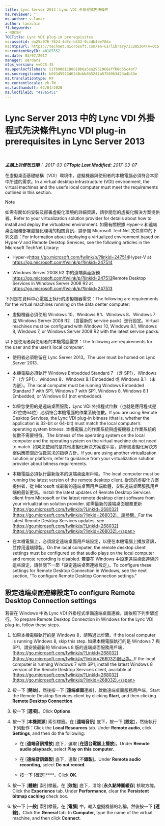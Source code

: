 ```yaml
---
title: Lync Server 2013：Lync VDI 外掛程式先決條件
ms.reviewer: ''
ms.author: v-lanac
author: lanachin
f1.keywords:
- NOCSH
TOCTitle: Lync VDI plug-in prerequisites
ms:assetid: da25a976-7624-4dfc-b332-9c4db4ee78da
ms:mtpsurl: https://technet.microsoft.com/en-us/library/JJ205304(v=OCS.15)
ms:contentKeyID: 48185552
ms.date: 03/07/2017
manager: serdars
mtps_version: v=OCS.15
ms.openlocfilehash: 51fb0081188618b6a5ea2951968effb0d55c4af7
ms.sourcegitcommit: b693d5923d6240cbb865241a5750963423a4b33e
ms.translationtype: MT
ms.contentlocale: zh-TW
ms.lasthandoff: 02/04/2020
ms.locfileid: "41765451"
---
```

<div data-xmlns="http://www.w3.org/1999/xhtml">

<div class="topic" data-xmlns="http://www.w3.org/1999/xhtml" data-msxsl="urn:schemas-microsoft-com:xslt" data-cs="http://msdn.microsoft.com/en-us/">

<div data-asp="http://msdn2.microsoft.com/asp">

# <a name="lync-vdi-plug-in-prerequisites-in-lync-server-2013"></a><span data-ttu-id="7c15c-102">Lync Server 2013 中的 Lync VDI 外掛程式先決條件</span><span class="sxs-lookup"><span data-stu-id="7c15c-102">Lync VDI plug-in prerequisites in Lync Server 2013</span></span>

</div>

<div id="mainSection">

<div id="mainBody">

<span> </span>

<span data-ttu-id="7c15c-103">_**主題上次修改日期：** 2017-03-07_</span><span class="sxs-lookup"><span data-stu-id="7c15c-103">_**Topic Last Modified:** 2017-03-07_</span></span>

<span data-ttu-id="7c15c-104">在虛擬桌面基礎結構（VDI）環境中，虛擬機器與使用者的本機電腦必須符合本節中所述的需求。</span><span class="sxs-lookup"><span data-stu-id="7c15c-104">In a virtual desktop infrastructure (VDI) environment, the virtual machines and the user’s local computer must meet the requirements outlined in this section.</span></span>

<div>


> [!NOTE]  
> <span data-ttu-id="7c15c-105">如需有關如何安裝及部署虛擬化環境的詳細資訊，請參閱您的虛擬化解決方案提供者。</span><span class="sxs-lookup"><span data-stu-id="7c15c-105">Refer to your virtualization solution provider for details about how to install and deploy the virtualized environment.</span></span> <span data-ttu-id="7c15c-106">如需有關根據 Hyper-v 和遠端桌面服務部署虛擬化環境的相關資訊，請參閱 Microsoft TechNet 文件庫中的下列文章：</span><span class="sxs-lookup"><span data-stu-id="7c15c-106">For information about deploying a virtualized environment based on Hyper-V and Remote Desktop Services, see the following articles in the Microsoft TechNet Library:</span></span> 
> <UL>
> <LI>
> <P><span data-ttu-id="7c15c-107">Hyper-v<A class=uri href="https://go.microsoft.com/fwlink/p/?linkid=247514">https://go.microsoft.com/fwlink/p/?linkid=247514</A></span><span class="sxs-lookup"><span data-stu-id="7c15c-107">Hyper-V at <A class=uri href="https://go.microsoft.com/fwlink/p/?linkid=247514">https://go.microsoft.com/fwlink/p/?linkid=247514</A></span></span></P>
> <LI>
> <P><span data-ttu-id="7c15c-108">Windows Server&nbsp;2008&nbsp;R2 中的遠端桌面服務<A class=uri href="https://go.microsoft.com/fwlink/p/?linkid=247513">https://go.microsoft.com/fwlink/p/?linkid=247513</A></span><span class="sxs-lookup"><span data-stu-id="7c15c-108">Remote Desktop Services in Windows Server&nbsp;2008&nbsp;R2 at <A class=uri href="https://go.microsoft.com/fwlink/p/?linkid=247513">https://go.microsoft.com/fwlink/p/?linkid=247513</A></span></span></P></LI></UL>



</div>

<span data-ttu-id="7c15c-109">下列是在資料中心電腦上執行的虛擬機器需求：</span><span class="sxs-lookup"><span data-stu-id="7c15c-109">The following are requirements for the virtual machines running on the data center computer:</span></span>

  - <span data-ttu-id="7c15c-110">虛擬機器必須使用 Windows 10、Windows 8.1、Windows 8、Windows 7 或 Windows Server 2008 R2 （含最新的 service pack）進行設定。</span><span class="sxs-lookup"><span data-stu-id="7c15c-110">Virtual machines must be configured with Windows 10, Windows 8.1, Windows 8, Windows 7, or Windows Server 2008 R2 with the latest service packs.</span></span>

<span data-ttu-id="7c15c-111">以下是使用者與使用者的本機電腦需求：</span><span class="sxs-lookup"><span data-stu-id="7c15c-111">The following are requirements for the user and the user’s local computer:</span></span>

  - <span data-ttu-id="7c15c-112">使用者必須駐留在 Lync Server 2013。</span><span class="sxs-lookup"><span data-stu-id="7c15c-112">The user must be homed on Lync Server 2013.</span></span>

  - <span data-ttu-id="7c15c-113">本機電腦必須執行 Windows Embedded Standard 7 （含 SP1）、Windows 7 （含 SP1）、windows 8、Windows 8.1 Embedded 或 Windows 8.1 （未內嵌）。</span><span class="sxs-lookup"><span data-stu-id="7c15c-113">The local computer must be running Windows Embedded Standard 7 with SP1, Windows 7 with SP1, Windows 8, Windows 8.1 Embedded, or Windows 8.1 (not embedded).</span></span>

  - <span data-ttu-id="7c15c-114">如果您使用的是遠端桌面服務，Lync VDI 外掛程式位數（也就是應用程式是32位或64位）必須符合本機電腦的作業系統位數。</span><span class="sxs-lookup"><span data-stu-id="7c15c-114">If you are using Remote Desktop Services, the Lync VDI plug-in bitness (that is, whether the application is 32-bit or 64-bit) must match the local computer’s operating system bitness.</span></span> <span data-ttu-id="7c15c-115">本機電腦上的作業系統與虛擬機器上作業系統的位數不需要相符。</span><span class="sxs-lookup"><span data-stu-id="7c15c-115">The bitness of the operating system on the local computer and the operating system on the virtual machine do not need to match.</span></span> <span data-ttu-id="7c15c-116">如果您使用的是其他虛擬化解決方案或平臺，請參閱虛擬化解決方案供應商關於位數需求的指導方針。</span><span class="sxs-lookup"><span data-stu-id="7c15c-116">If you are using another virtualization solution or platform, refer to guidance from your virtualization solution provider about bitness requirements.</span></span>

  - <span data-ttu-id="7c15c-117">本機電腦必須執行最新版本的遠端桌面用戶端。</span><span class="sxs-lookup"><span data-stu-id="7c15c-117">The local computer must be running the latest version of the remote desktop client.</span></span> <span data-ttu-id="7c15c-118">從您的虛擬化方案提供者，從 Microsoft 或最新的遠端桌面用戶端軟體，安裝遠端桌面服務用戶端的最新更新。</span><span class="sxs-lookup"><span data-stu-id="7c15c-118">Install the latest updates of Remote Desktop Services client from Microsoft or the latest remote desktop client software from your virtualization solution provider.</span></span> <span data-ttu-id="7c15c-119">如需最新的遠端桌面服務更新[https://go.microsoft.com/fwlink/p/?LinkId=268032](https://go.microsoft.com/fwlink/p/?linkid=268032)，請參閱。</span><span class="sxs-lookup"><span data-stu-id="7c15c-119">For the latest Remote Desktop Services updates, see [https://go.microsoft.com/fwlink/p/?LinkId=268032](https://go.microsoft.com/fwlink/p/?linkid=268032).</span></span>

  - <span data-ttu-id="7c15c-120">在本機電腦上，必須設定遠端桌面用戶端設定，以便在本機電腦上播放音訊，並停用遠端錄製。</span><span class="sxs-lookup"><span data-stu-id="7c15c-120">On the local computer, the remote desktop client settings must be configured so that audio plays on the local computer and remote recording is disabled.</span></span> <span data-ttu-id="7c15c-121">若要在 Windows 中設定遠端桌面連線的這些設定，請參閱下一節「設定遠端桌面連線設定」。</span><span class="sxs-lookup"><span data-stu-id="7c15c-121">To configure these settings for Remote Desktop Connection in Windows, see the next section, "To configure Remote Desktop Connection settings."</span></span>

<div>

## <a name="to-configure-remote-desktop-connection-settings"></a><span data-ttu-id="7c15c-122">設定遠端桌面連線設定</span><span class="sxs-lookup"><span data-stu-id="7c15c-122">To configure Remote Desktop Connection settings</span></span>

<span data-ttu-id="7c15c-123">若要在 Windows 中為 Lync VDI 外掛程式準備遠端桌面連線，請依照下列步驟進行。</span><span class="sxs-lookup"><span data-stu-id="7c15c-123">To prepare Remote Desktop Connection in Windows for the Lync VDI plug-in, follow these steps.</span></span>

1.  <span data-ttu-id="7c15c-124">如果本機電腦執行的是 Windows 8，請略過此步驟。</span><span class="sxs-lookup"><span data-stu-id="7c15c-124">If the local computer is running Windows 8, skip this step.</span></span> <span data-ttu-id="7c15c-125">如果本機電腦執行的是 Windows 7 與 SP1，請安裝最新的 Windows 8 版的遠端桌面服務用戶端， [https://go.microsoft.com/fwlink/p/?LinkId=268032](https://go.microsoft.com/fwlink/p/?linkid=268032)網址為。</span><span class="sxs-lookup"><span data-stu-id="7c15c-125">If the local computer is running Windows 7 with SP1, install the latest Windows 8 version of the Remote Desktop Services client, available at [https://go.microsoft.com/fwlink/p/?LinkId=268032](https://go.microsoft.com/fwlink/p/?linkid=268032).</span></span>

2.  <span data-ttu-id="7c15c-126">按一下 [**開始**]，然後按一下 [**遠端桌面**連線]，啟動遠端桌面服務用戶端。</span><span class="sxs-lookup"><span data-stu-id="7c15c-126">Start the Remote Desktop Services client by clicking **Start**, and then clicking **Remote Desktop Connection**.</span></span>

3.  <span data-ttu-id="7c15c-127">按一下 [**選項**]。</span><span class="sxs-lookup"><span data-stu-id="7c15c-127">Click **Options**.</span></span>

4.  <span data-ttu-id="7c15c-128">按一下 [**本機資源**] 索引標籤。在 [**遠端音訊**] 底下，按一下 [**設定**]，然後執行下列動作：</span><span class="sxs-lookup"><span data-stu-id="7c15c-128">Click the **Local Resources** tab. Under **Remote audio**, click **Settings**, and then do the following:</span></span>
    
      - <span data-ttu-id="7c15c-129">在 [**遠端音訊播放**] 底下，選取 [**在這台電腦上播放**]。</span><span class="sxs-lookup"><span data-stu-id="7c15c-129">Under **Remote audio playback**, select **Play on this computer**.</span></span>
    
      - <span data-ttu-id="7c15c-130">在 [**遠端音訊錄製**] 底下，選取 [不**錄製**]。</span><span class="sxs-lookup"><span data-stu-id="7c15c-130">Under **Remote audio recording**, select **Do not record**.</span></span>
    
      - <span data-ttu-id="7c15c-131">按一下 [確定]\*\*\*\*。</span><span class="sxs-lookup"><span data-stu-id="7c15c-131">Click **OK**.</span></span>

5.  <span data-ttu-id="7c15c-132">按一下 [**體驗**] 索引標籤。在 [**效能**] 底下，清除 [**永久點陣圖緩存**] 核取方塊。</span><span class="sxs-lookup"><span data-stu-id="7c15c-132">Click the **Experience** tab. Under **Performance**, clear the **Persistent bitmap caching** check box.</span></span>

6.  <span data-ttu-id="7c15c-133">按一下 [**一般**] 索引標籤。在 [**電腦**] 中，輸入虛擬機器的名稱，然後按一下 **[連線]**。</span><span class="sxs-lookup"><span data-stu-id="7c15c-133">Click the **General** tab. In **Computer**, type the name of the virtual machine, and then click **Connect**.</span></span>

</div>

</div>

<span> </span>

</div>

</div>

</div>

